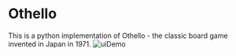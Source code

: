 # Othello
This is a python implementation of Othello - the classic board game invented in Japan in 1971.
![uiDemo](https://user-images.githubusercontent.com/83682911/131616823-a5f8a7bb-e80f-4957-8d67-0acbaccb2f65.png)

